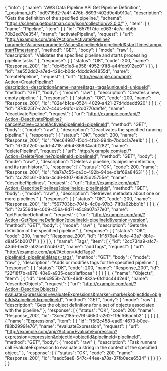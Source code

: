 {
  "info": {
    "name": "AWS Data Pipeline API Get Pipeline Definition",
    "_postman_id": "bd9716d2-7a4f-476b-8693-402d9c4b910a",
    "description": "Gets the definition of the specified pipeline.",
    "schema": "https://schema.getpostman.com/json/collection/v2.0.0/"
  },
  "item": [
    {
      "name": "Pipeline",
      "item": [
        {
          "id": "657917dc-e063-4c7a-bb6b-70b2ed78e354",
          "name": "activatePipeline",
          "request": {
            "url": "http://example.com/api/?Action=ActivatePipeline?parameterValues=parameterValues&pipelineId=pipelineId&startTimestamp=startTimestamp",
            "method": "GET",
            "body": {
              "mode": "raw"
            },
            "description": "Validates the specified pipeline and starts processing pipeline tasks."
          },
          "response": [
            {
              "status": "OK",
              "code": 200,
              "name": "Response_200",
              "id": "dc45c1e8-a958-4952-91f8-a44fdb912ac0"
            }
          ]
        },
        {
          "id": "ae552dd2-a7ed-428c-b0dc-fdcdc9d4855d",
          "name": "createPipeline",
          "request": {
            "url": "http://example.com/api/?Action=CreatePipeline?description=description&name=name&tags=tags&uniqueId=uniqueId",
            "method": "GET",
            "body": {
              "mode": "raw"
            },
            "description": "Creates a new, empty pipeline."
          },
          "response": [
            {
              "status": "OK",
              "code": 200,
              "name": "Response_200",
              "id": "82e4b1ce-0524-4029-a421-27d4ddedd920"
            }
          ]
        },
        {
          "id": "87d525f7-c2c7-44dc-9dfd-b2d0770deffe",
          "name": "deactivatePipeline",
          "request": {
            "url": "http://example.com/api/?Action=DeactivatePipeline?cancelActive=cancelActive&pipelineId=pipelineId",
            "method": "GET",
            "body": {
              "mode": "raw"
            },
            "description": "Deactivates the specified running pipeline."
          },
          "response": [
            {
              "status": "OK",
              "code": 200,
              "name": "Response_200",
              "id": "0ec64987-15c4-4fb2-994b-7bdbc1a7ee1b"
            }
          ]
        },
        {
          "id": "670b12e0-aadd-4718-a9b4-36934aabf282",
          "name": "deletePipeline",
          "request": {
            "url": "http://example.com/api/?Action=DeletePipeline?pipelineId=pipelineId",
            "method": "GET",
            "body": {
              "mode": "raw"
            },
            "description": "Deletes a pipeline, its pipeline definition, and its run history."
          },
          "response": [
            {
              "status": "OK",
              "code": 200,
              "name": "Response_200",
              "id": "da7a7c55-ca3c-492b-94be-c1af69a84631"
            }
          ]
        },
        {
          "id": "4c281c61-00da-4cd6-8f07-95925d25755e",
          "name": "describePipelines",
          "request": {
            "url": "http://example.com/api/?Action=DescribePipelines?pipelineIds=pipelineIds",
            "method": "GET",
            "body": {
              "mode": "raw"
            },
            "description": "Retrieves metadata about one or more pipelines."
          },
          "response": [
            {
              "status": "OK",
              "code": 200,
              "name": "Response_200",
              "id": "597703bc-704b-4c0e-97b3-71f0a62bbb1b"
            }
          ]
        },
        {
          "id": "2a556d1e-c009-456a-8d71-e5c8a07b77e0",
          "name": "getPipelineDefinition",
          "request": {
            "url": "http://example.com/api/?Action=GetPipelineDefinition?pipelineId=pipelineId&version=version",
            "method": "GET",
            "body": {
              "mode": "raw"
            },
            "description": "Gets the definition of the specified pipeline."
          },
          "response": [
            {
              "status": "OK",
              "code": 200,
              "name": "Response_200",
              "id": "1f1576a4-fede-43a7-8b1e-d8af54b00171"
            }
          ]
        }
      ]
    },
    {
      "name": "Tags",
      "item": [
        {
          "id": "2cc734a9-afc7-43d6-bed2-a02ced2d4670",
          "name": "addTags",
          "request": {
            "url": "http://example.com/api/?Action=AddTags?pipelineId=pipelineId&tags=tags",
            "method": "GET",
            "body": {
              "mode": "raw"
            },
            "description": "Adds or modifies tags for the specified pipeline."
          },
          "response": [
            {
              "status": "OK",
              "code": 200,
              "name": "Response_200",
              "id": "22f18f7b-a878-40e9-a935-cacb1affbcaa"
            }
          ]
        }
      ]
    },
    {
      "name": "Objects",
      "item": [
        {
          "id": "be6c955b-7cf6-46df-832a-6fd1dc4442e4",
          "name": "describeObjects",
          "request": {
            "url": "http://example.com/api/?Action=DescribeObjects?evaluateExpressions=evaluateExpressions&marker=marker&objectIds=objectIds&pipelineId=pipelineId",
            "method": "GET",
            "body": {
              "mode": "raw"
            },
            "description": "Gets the object definitions for a set of objects associated with the pipeline."
          },
          "response": [
            {
              "status": "OK",
              "code": 200,
              "name": "Response_200",
              "id": "3cec2185-e79f-4650-a262-119cf66ac5b2"
            }
          ]
        }
      ]
    },
    {
      "name": "Expressions",
      "item": [
        {
          "id": "f5f2c458-ead9-4673-b0ee-f88b29991e76",
          "name": "evaluateExpression",
          "request": {
            "url": "http://example.com/api/?Action=EvaluateExpression?expression=expression&objectId=objectId&pipelineId=pipelineId",
            "method": "GET",
            "body": {
              "mode": "raw"
            },
            "description": "Task runners call EvaluateExpression to evaluate a string in the context of the specified object."
          },
          "response": [
            {
              "status": "OK",
              "code": 200,
              "name": "Response_200",
              "id": "aadc5ae8-547c-44ee-a78a-37fb0ece6534"
            }
          ]
        }
      ]
    }
  ]
}